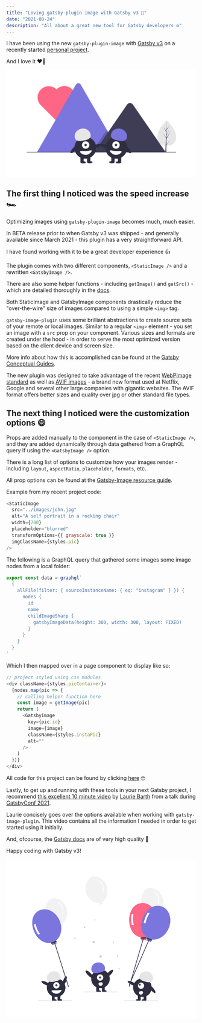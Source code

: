 ```yaml
---
title: "Loving gatsby-plugin-image with Gatsby v3 💌"
date: "2021-08-24"
description: "All about a great new tool for Gatsby developers ⚙️"
---
```


I have been using the new `gatsby-plugin-image` with [Gatsby v3](https://www.gatsbyjs.com/blog/gatsby-v3/) on a recently started [personal project](https://lafamiliadavis.com/).

And I love it ❤️‍🔥

![True Love from Undraw](./undraw_true_love_cy8x.png)

## The first thing I noticed was the speed increase 🏎️

Optimizing images using `gatsby-plugin-image` becomes much, much easier.

In BETA release prior to when Gatsby v3 was shipped - and generally available since March 2021 - this plugin has a very straightforward API.

I have found working with it to be a great developer experience 👍

The plugin comes with two different components, `<StaticImage />` and a rewritten `<GatsbyImage />`.

There are also some helper functions - including `getImage()` and `getSrc()` - which are detailed thoroughly in the [docs](https://www.gatsbyjs.com/plugins/gatsby-plugin-image/).

Both StaticImage and GatsbyImage components drastically reduce the "over-the-wire" size of images compared to using a simple `<img>` tag.

`gatsby-image-plugin` uses some brilliant abstractions to create source sets of your remote or local images. Similar to a regular `<img>` element - you set an image with a `src` prop on your component. Various sizes and formats are created under the hood - in order to serve the most optimized version based on the client device and screen size.

More info about how this is accomplished can be found at the [Gatsby Conceptual Guides](https://www.gatsbyjs.com/docs/conceptual/using-gatsby-image/).

The new plugin was designed to take advantage of the recent [WebPImage standard](https://developers.google.com/speed/webp) as well as [AVIF images](https://netflixtechblog.com/avif-for-next-generation-image-coding-b1d75675fe4) - a brand new format used at Netflix, Google and several other large companies with gigantic websites. The AVIF format offers better sizes and quality over jpg or other standard file types.

## The next thing I noticed were the customization options 😄

Props are added manually to the component in the case of `<StaticImage />`, and they are added dynamically through data gathered from a GraphQL query if using the `<GatsbyImage />` option.

There is a long list of options to customize how your images render - including `layout`, `aspectRatio`, `placeholder`, `formats`, etc.

All prop options can be found at the [Gatsby-Image resource guide](https://www.gatsbyjs.com/docs/reference/built-in-components/gatsby-plugin-image/).

Example from my recent project code:

```js
<StaticImage
  src="../images/john.jpg"
  alt="A self portrait in a rocking chair"
  width={700}
  placeholder="blurred"
  transformOptions={{ grayscale: true }}
  imgClassName={styles.pic}
/>
```

The following is a GraphQL query that gathered some images some image nodes from a local folder:

```js
export const data = graphql`
  {
    allFile(filter: { sourceInstanceName: { eq: "instagram" } }) {
      nodes {
        id
        name
        childImageSharp {
          gatsbyImageData(height: 300, width: 300, layout: FIXED)
        }
      }
    }
  }
`
```

Which I then mapped over in a page component to display like so:

```js
// project styled using css modules
<div className={styles.picContainer}>
  {nodes.map(pic => {
    // calling helper function here
    const image = getImage(pic)
    return (
      <GatsbyImage
        key={pic.id}
        image={image}
        className={styles.instaPic}
        alt=""
      />
    )
  })}
</div>
```

All code for this project can be found by clicking [here](https://github.com/papadavis47/lafamiliadavis) 🤓

Lastly, to get up and running with these tools in your next Gatsby project, I recommend [this excellent 10 minute video](https://www.youtube.com/watch?v=zRtFwzF4p1o) by [Laurie Barth](https://twitter.com/laurieontech) from a talk during <a href="https://www.gatsbyconf.com/">GatsbyConf 2021</a>.

Laurie concisely goes over the options available when working with `gatsby-image-plugin`. This video contains all the information I needed in order to get started using it initially.

And, ofcourse, the [Gatsby docs](https://www.gatsbyjs.com/docs) are of very high quality 🥇

Happy coding with Gatsby v3!

![Celebration](./undraw_well_done_i2wr.png)
